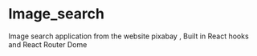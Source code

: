 # Image_search
Image search application from the website pixabay ,
Built in  React hooks and React Router Dome

